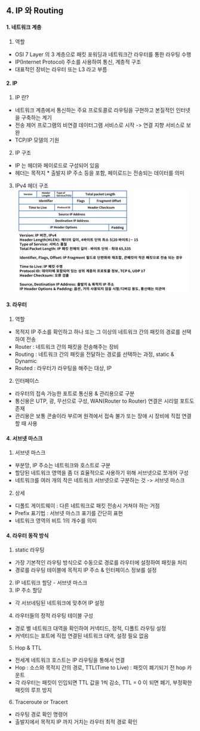 ## 4. IP 와 Routing
#### 1. 네트워크 계층
1. 역할
* OSI 7 Layer 의 3 계층으로 패킷 포워딩과 네트워크간 라우터를 통한 라우팅 수행
* IP(Internet Protocol) 주소를 사용하여 통신, 계층적 구조
* 대표적인 장비는 라우터 또는 L3 라고 부름

#### 2. IP
1. IP 란?
* 네트워크 계층에서 통신하는 주요 프로토콜로 라우팅을 구현하고 본질적인 인터넷을 구축하는 계기
* 전송 제어 프로그램의 비연결 데이터그램 서비스로 시작 -> 연결 지향 서비스로 보완
* TCP/IP 모델의 기원

2. IP 구조
* IP 는 헤더와 페이로드로 구성되어 있음
* 헤더는 목적지 * 출발지 IP 주소 등을 포함, 페이로드는 전송되는 데이터를 의미

3. IPv4 헤더 구조
![Alt text](./images/04_network_01.png "IP")
   
#### 3. 라우터
1. 역할
* 목적지 IP 주소를 확인하고 하나 또는 그 이상의 네트워크 간의 패킷의 경로를 선택하여 전송
* Router : 네트워크 간의 패킷을 전송해주는 장비
* Routing : 네트워크 간의 패킷을 전달하는 경로를 선택하는 과정, static & Dynamic
* Routed : 라우터가 라우팅을 해주는 대상, IP

2. 인터페이스
* 라우터의 접속 가능한 포트로 통신용 & 관리용으로 구분
* 통신용은 UTP, 광, 무선으로 구성, WAN(Router to Router) 연결은 시리얼 포트도 존재
* 관리용은 보통 콘솔이라 부르며 원격에서 접속 불가 또는 장애 시 장비에 직접 연결할 때 사용

#### 4. 서브넷 마스크
1. 서브넷 마스크
* 부분망, IP 주소는 네트워크와 호스트로 구분
* 할당된 네트워크 영역을 좀 더 효율적으로 사용하기 위해 서브넷으로 쪼개어 구성
* 네트워크를 여러 개의 작은 네트워크 서브넷으로 구분하는 것 -> 서브넷 마스크

2. 상세
* 디폴트 게이트웨이 : 다른 네트워크로 패킷 전송시 거쳐야 하는 거점
* Prefix 표기법 : 서브넷 마스크 표기를 간단히 표현
* 네트워크 영역의 비트 1의 개수를 의미

#### 4. 라우터 동작 방식
1. static 라우팅
* 가장 기본적인 라우팅 방식으로 수동으로 경로를 라우터에 설정하여 패킷을 처리
* 경로를 라우팅 테이블에 목적지 IP 주소 & 인터페이스 정보를 설정
2. IP 네트워크 할당 - 서브넷 마스크
3. IP 주소 할당
* 각 서브네팅된 네트워크에 맞추어 IP 설정
4. 라우터들의 정적 라우팅 테이블 구성
* 경로 별 네트워크 대역을 확인하여 커넥티드, 정적, 디폴트 라우팅 설정
* 커넥티드는 포트에 직접 연결된 네트워크 대역, 설정 필요 없음

5. Hop & TTL
* 전세계 네트워크 호스트는 IP 라우팅을 통해서 연결
* Hop : 소스와 목적지 간의 경로, TTL(Time to Live) : 패킷이 폐기되기 전 hop 카운트
* 각 라우터는 패킷이 인입되면 TTL 값을 1씩 감소, TTL = 0 이 되면 폐기, 부정확한 패킷의 루프 방지

6. Traceroute or Tracert
* 라우팅 경로 확인 명령어
* 출발지에서 목적지 IP 까지 거치는 라우터 최적 경로 확인

